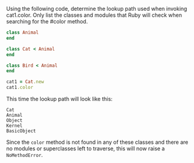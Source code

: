 Using the following code, determine the lookup path used when invoking cat1.color. Only list the classes and modules that Ruby will check when searching for the #color method.

```ruby
class Animal
end

class Cat < Animal
end

class Bird < Animal
end

cat1 = Cat.new
cat1.color
```

This time the lookup path will look like this:

```
Cat
Animal
Object
Kernel
BasicObject
```

Since the `color` method is not found in any of these classes and there are no modules or superclasses left to traverse, this will now raise a `NoMethodError`.
